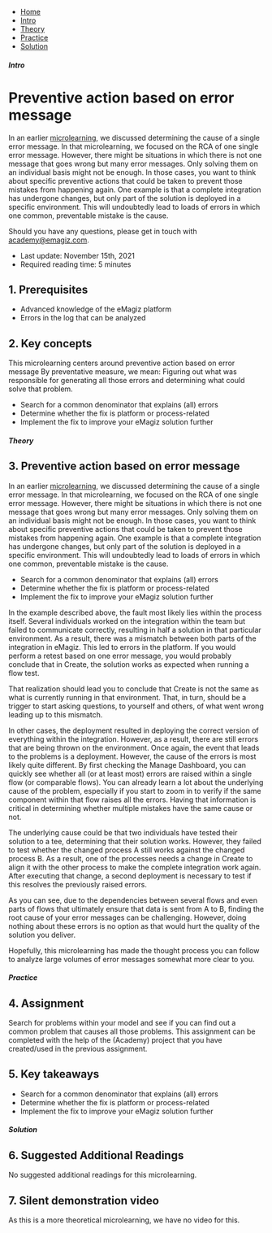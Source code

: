 <div class="ez-academy">
    <div class="ez-academy__body">
        <main class="micro-learning">
        <ul class="doc-nav">
            <li class="doc-nav__item"><a href="../../docs/microlearning/advanced-active-monitoring-index" class="doc-nav__link">Home</a></li>
            <li class="doc-nav__item"><a href="#intro" class="doc-nav__link">Intro</a></li>
            <li class="doc-nav__item"><a href="#theory" class="doc-nav__link">Theory</a></li>
            <li class="doc-nav__item"><a href="#practice" class="doc-nav__link">Practice</a></li>
            <li class="doc-nav__item"><a href="#solution" class="doc-nav__link">Solution</a></li>
        </ul>

<div class="doc">

##### Intro

# Preventive action based on error message
 
In an earlier [microlearning](intermediate-active-monitoring-determining-cause-of-error-message.md), we discussed determining the cause of a single error message. In that microlearning, we focused on the RCA of one single error message. However, there might be situations in which there is not one message that goes wrong but many error messages. Only solving them on an individual basis might not be enough. In those cases, you want to think about specific preventive actions that could be taken to prevent those mistakes from happening again. One example is that a complete integration has undergone changes, but only part of the solution is deployed in a specific environment. This will undoubtedly lead to loads of errors in which one common, preventable mistake is the cause.

Should you have any questions, please get in touch with academy@emagiz.com.

- Last update: November 15th, 2021
- Required reading time: 5 minutes

## 1. Prerequisites
- Advanced knowledge of the eMagiz platform
- Errors in the log that can be analyzed

## 2. Key concepts
This microlearning centers around preventive action based on error message
By preventative measure, we mean: Figuring out what was responsible for generating all those errors and determining what could solve that problem.

- Search for a common denominator that explains (all) errors
- Determine whether the fix is platform or process-related
- Implement the fix to improve your eMagiz solution further

##### Theory
  
## 3. Preventive action based on error message

In an earlier [microlearning](intermediate-active-monitoring-determining-cause-of-error-message.md), we discussed determining the cause of a single error message. In that microlearning, we focused on the RCA of one single error message. However, there might be situations in which there is not one message that goes wrong but many error messages. Only solving them on an individual basis might not be enough. In those cases, you want to think about specific preventive actions that could be taken to prevent those mistakes from happening again. One example is that a complete integration has undergone changes, but only part of the solution is deployed in a specific environment. This will undoubtedly lead to loads of errors in which one common, preventable mistake is the cause.

- Search for a common denominator that explains (all) errors
- Determine whether the fix is platform or process-related
- Implement the fix to improve your eMagiz solution further

In the example described above, the fault most likely lies within the process itself. Several individuals worked on the integration within the team but failed to communicate correctly, resulting in half a solution in that particular environment. As a result, there was a mismatch between both parts of the integration in eMagiz. This led to errors in the platform. If you would perform a retest based on one error message, you would probably conclude that in Create, the solution works as expected when running a flow test.

That realization should lead you to conclude that Create is not the same as what is currently running in that environment. That, in turn, should be a trigger to start asking questions, to yourself and others, of what went wrong leading up to this mismatch.

In other cases, the deployment resulted in deploying the correct version of everything within the integration. However, as a result, there are still errors that are being thrown on the environment. Once again, the event that leads to the problems is a deployment. However, the cause of the errors is most likely quite different. By first checking the Manage Dashboard, you can quickly see whether all (or at least most) errors are raised within a single flow (or comparable flows). You can already learn a lot about the underlying cause of the problem, especially if you start to zoom in to verify if the same component within that flow raises all the errors. Having that information is critical in determining whether multiple mistakes have the same cause or not.

The underlying cause could be that two individuals have tested their solution to a tee, determining that their solution works. However, they failed to test whether the changed process A still works against the changed process B. As a result, one of the processes needs a change in Create to align it with the other process to make the complete integration work again. After executing that change, a second deployment is necessary to test if this resolves the previously raised errors.

As you can see, due to the dependencies between several flows and even parts of flows that ultimately ensure that data is sent from A to B, finding the root cause of your error messages can be challenging. However, doing nothing about these errors is no option as that would hurt the quality of the solution you deliver.

Hopefully, this microlearning has made the thought process you can follow to analyze large volumes of error messages somewhat more clear to you.

##### Practice

## 4. Assignment

Search for problems within your model and see if you can find out a common problem that causes all those problems. This assignment can be completed with the help of the (Academy) project that you have created/used in the previous assignment.

## 5. Key takeaways

- Search for a common denominator that explains (all) errors
- Determine whether the fix is platform or process-related
- Implement the fix to improve your eMagiz solution further

##### Solution

## 6. Suggested Additional Readings

No suggested additional readings for this microlearning.

## 7. Silent demonstration video

As this is a more theoretical microlearning, we have no video for this.

</div>
</main>
</div>
</div>